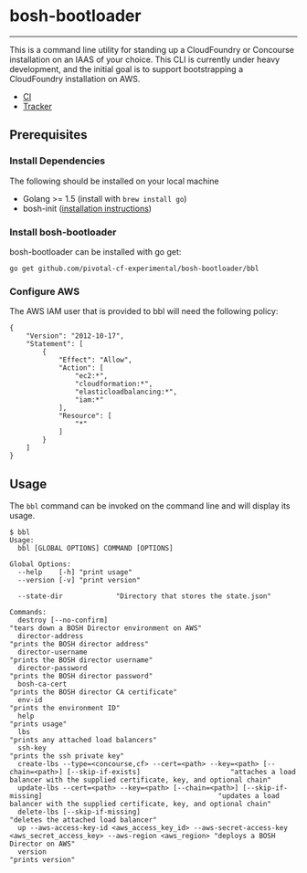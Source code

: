# bosh-bootloader
---

This is a command line utility for standing up a CloudFoundry or Concourse installation 
on an IAAS of your choice. This CLI is currently under heavy development, and the
initial goal is to support bootstrapping a CloudFoundry installation on AWS.

* [CI](https://mega.ci.cf-app.com/pipelines/bosh-bootloader)
* [Tracker](https://www.pivotaltracker.com/n/projects/1488988)

## Prerequisites

### Install Dependencies

The following should be installed on your local machine
- Golang >= 1.5 (install with `brew install go`)
- bosh-init ([installation instructions](http://bosh.io/docs/install-bosh-init.html))

### Install bosh-bootloader

bosh-bootloader can be installed with go get:

```
go get github.com/pivotal-cf-experimental/bosh-bootloader/bbl
```

### Configure AWS

The AWS IAM user that is provided to bbl will need the following policy:

```
{
    "Version": "2012-10-17",
    "Statement": [
        {
            "Effect": "Allow",
            "Action": [
                "ec2:*",
                "cloudformation:*",
                "elasticloadbalancing:*",
                "iam:*"
            ],
            "Resource": [
                "*"
            ]
        }
    ]
}
```

## Usage

The `bbl` command can be invoked on the command line and will display its usage.

```
$ bbl
Usage:
  bbl [GLOBAL OPTIONS] COMMAND [OPTIONS]

Global Options:
  --help    [-h] "print usage"
  --version [-v] "print version"

  --state-dir             "Directory that stores the state.json"

Commands:
  destroy [--no-confirm]                                                                                               "tears down a BOSH Director environment on AWS"
  director-address                                                                                                     "prints the BOSH director address"
  director-username                                                                                                    "prints the BOSH director username"
  director-password                                                                                                    "prints the BOSH director password"
  bosh-ca-cert                                                                                                         "prints the BOSH director CA certificate"
  env-id                                                                                                               "prints the environment ID"
  help                                                                                                                 "prints usage"
  lbs                                                                                                                  "prints any attached load balancers"
  ssh-key                                                                                                              "prints the ssh private key"
  create-lbs --type=<concourse,cf> --cert=<path> --key=<path> [--chain=<path>] [--skip-if-exists]                      "attaches a load balancer with the supplied certificate, key, and optional chain"
  update-lbs --cert=<path> --key=<path> [--chain=<path>] [--skip-if-missing]                                           "updates a load balancer with the supplied certificate, key, and optional chain"
  delete-lbs [--skip-if-missing]                                                                                       "deletes the attached load balancer"
  up --aws-access-key-id <aws_access_key_id> --aws-secret-access-key <aws_secret_access_key> --aws-region <aws_region> "deploys a BOSH Director on AWS"
  version                                                                                                              "prints version"
```
